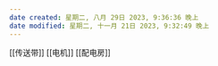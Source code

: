 ```yaml
---
date created: 星期二, 八月 29日 2023, 9:36:36 晚上
date modified: 星期二, 十一月 21日 2023, 9:32:49 晚上
---
```

[[传送带]]
[[电机]]
[[配电房]]